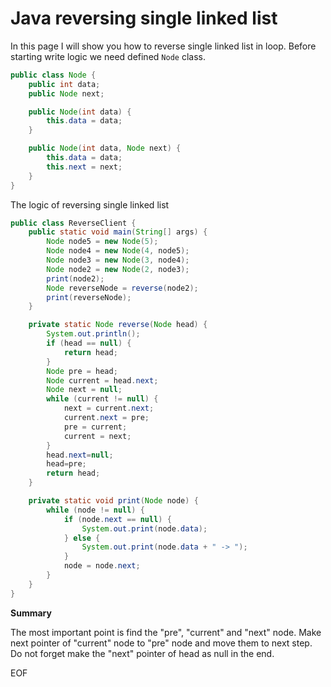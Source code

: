 # Java reversing single linked list
In this page I will show you how to reverse single linked list in loop. Before starting write logic we need defined
`Node` class.
```java
public class Node {
    public int data;
    public Node next;

    public Node(int data) {
        this.data = data;
    }

    public Node(int data, Node next) {
        this.data = data;
        this.next = next;
    }
}
```
The logic of reversing single linked list
```java
public class ReverseClient {
    public static void main(String[] args) {
        Node node5 = new Node(5);
        Node node4 = new Node(4, node5);
        Node node3 = new Node(3, node4);
        Node node2 = new Node(2, node3);
        print(node2);
        Node reverseNode = reverse(node2);
        print(reverseNode);
    }

    private static Node reverse(Node head) {
        System.out.println();
        if (head == null) {
            return head;
        }
        Node pre = head;
        Node current = head.next;
        Node next = null;
        while (current != null) {
            next = current.next;
            current.next = pre;
            pre = current;
            current = next;
        }
        head.next=null;
        head=pre;
        return head;
    }

    private static void print(Node node) {
        while (node != null) {
            if (node.next == null) {
                System.out.print(node.data);
            } else {
                System.out.print(node.data + " -> ");
            }
            node = node.next;
        }
    }
}
```
**Summary**

The most important point is find the "pre", "current" and "next" node. Make next pointer of "current" node to
"pre" node and move them to next step. Do not forget make the "next" pointer of head as null in the end.

EOF